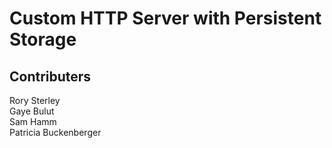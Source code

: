 # Custom HTTP Server with Persistent Storage


Contributers
------------
Rory Sterley<br>
Gaye Bulut<br>
Sam Hamm<br>
Patricia Buckenberger<br>
